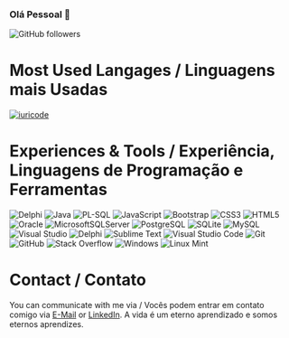 ### Olá Pessoal 👋

<!--
**RafaSartori/rafasartori** is a ✨ _special_ ✨ repository because its `README.md` (this file) appears on your GitHub profile.

Here are some ideas to get you started:

- 🔭 I’m currently working on ...
- 🌱 I’m currently learning ...
- 👯 I’m looking to collaborate on ...
- 🤔 I’m looking for help with ...
- 💬 Ask me about ...
- 📫 How to reach me: ...
- 😄 Pronouns: ...
- ⚡ Fun fact: ...
-->

![GitHub followers](https://img.shields.io/github/followers/rafasartori?style=flat)
<!-- <a href="https://stackoverflow.com/users/17190208/serdar-gul" target="_blank">
<img alt="StackOverflow"
src="https://stackoverflow-badge.vercel.app/?userID=17190208" />
</a> -->

# Most Used Langages / Linguagens mais Usadas
[![iuricode](https://github-readme-stats.vercel.app/api/top-langs/?username=RafaSartori&layout=compact)](https://github.com/RafaSartori/github-readme-stats)

# Experiences & Tools / Experiência, Linguagens de Programação e Ferramentas

<!-- <img src="https://raw.githubusercontent.com/devicons/devicon/master/icons/csharp/csharp-original.svg" alt="csharp" width="40" height="40" title="C#"/> <img src="https://user-images.githubusercontent.com/3423282/123477765-e4013700-d5d4-11eb-876c-de9aab52153b.png" alt="delphi" width="40" height="40" title="Delphi"/> <img src="https://upload.wikimedia.org/wikipedia/commons/0/0e/Microsoft_.NET_logo.png?20200524033331" alt="dotnet" width="40" height="40" title=".NET"/> <img src="https://icon-library.com/images/icon-oracle/icon-oracle-5.jpg" alt="oracle" width="40" height="40" title="Oracle"/> <img src="https://raw.githubusercontent.com/devicons/devicon/1119b9f84c0290e0f0b38982099a2bd027a48bf1/icons/postgresql/postgresql-original.svg" alt="postgresql" width="40" height="40" title="PostgreSQL"/> <img src="https://img.icons8.com/external-wanicon-two-tone-wanicon/344/external-sql-server-big-data-wanicon-two-tone-wanicon.png" alt="microsoftsqlserver" width="40" height="40" title="Microsoft SQL Server"/> <img src="https://raw.githubusercontent.com/devicons/devicon/1119b9f84c0290e0f0b38982099a2bd027a48bf1/icons/javascript/javascript-original.svg" alt="javascript" width="40" height="40" title="JavaScript"/> <img src="https://raw.githubusercontent.com/devicons/devicon/1119b9f84c0290e0f0b38982099a2bd027a48bf1/icons/jquery/jquery-original.svg" alt="jquery" width="40" height="40" title="JQuery"/> <img src="https://raw.githubusercontent.com/devicons/devicon/1119b9f84c0290e0f0b38982099a2bd027a48bf1/icons/bootstrap/bootstrap-original.svg" alt="bootstrap" width="40" height="40" title="Bootstrap"/> <img src="https://raw.githubusercontent.com/devicons/devicon/1119b9f84c0290e0f0b38982099a2bd027a48bf1/icons/css3/css3-original.svg" alt="css3" width="40" height="40" title="CSS3"/> <img src="https://raw.githubusercontent.com/github/explore/80688e429a7d4ef2fca1e82350fe8e3517d3494d/topics/git/git.png" alt="git" width="40" height="40" title="Git"/> <img src="https://img.icons8.com/nolan/64/github.png" alt="github" width="40" height="40" title="GitHub"/> <img src="https://cdn.icon-icons.com/icons2/3053/PNG/512/jira_cloud_macos_bigsur_icon_190051.png" alt="jira" width="40" height="40" title="JIRA"/> <img src="https://cdn.iconscout.com/icon/free/png-256/asana-226537.png" alt="asana" width="40" height="40" title="Asana"/> <img src="https://raw.githubusercontent.com/devicons/devicon/1119b9f84c0290e0f0b38982099a2bd027a48bf1/icons/visualstudio/visualstudio-plain.svg" alt="visualstudio" width="40" height="40" title="Visual Studio"/> <img src="https://upload.wikimedia.org/wikipedia/commons/thumb/6/6e/JetBrains_Rider_Icon.svg/1200px-JetBrains_Rider_Icon.svg.png" alt="rider" width="40" height="40" title="JetBrains Rider"/> <img src="https://wiki.freepascal.org/images/e/ec/Lazarus-icons-exe-proposal-bpsoftware.png" alt="lazarus" width="40" height="40" title="Lazarus IDE"/> <img src="https://encrypted-tbn0.gstatic.com/images?q=tbn:ANd9GcRLsx6po99ETTjhbzojNL9xX-BQmgHTe-LaUa8lrn6KsDSF6EQBOm2fzKpZlMHtMJTr9oo&usqp=CAU" alt="delphi7" width="40" height="40" title="Delphi 7"/> <img src="https://upload.wikimedia.org/wikipedia/commons/thumb/7/79/Breezeicons-apps-48-sublime-text.svg/640px-Breezeicons-apps-48-sublime-text.svg.png" alt="sublimetext" width="40" height="40" title="Sublime Text"/> <img src="https://upload.wikimedia.org/wikipedia/commons/thumb/9/9a/Visual_Studio_Code_1.35_icon.svg/2048px-Visual_Studio_Code_1.35_icon.svg.png" alt="vscode" width="40" height="40" title="Visual Studio Code"/> <img src="https://upload.wikimedia.org/wikipedia/commons/thumb/b/b5/DBeaver_logo.svg/256px-DBeaver_logo.svg.png" alt="dbeaver" width="40" height="40" title="DBeaver"/> <img src="https://www.imaginet.com/wp/wp-content/uploads/2016/03/telerik-icon.png" alt="telerik" width="40" height="40" title="Telerik"/> -->

<div align="left">

![Delphi](https://img.shields.io/badge/Delphi-B22222?style=for-the-badge&logo=delphi&logoColor=white&logoWidth=20) 
![Java](https://img.shields.io/badge/Java-ED8B00?style=for-the-badge&logo=java&logoColor=white&logoWidth=20) 
![PL-SQL](https://img.shields.io/badge/PLSQL-F80000?style=for-the-badge&logo=oracle&logoColor=white&logoWidth=20)
![JavaScript](https://img.shields.io/badge/javascript-%23323330.svg?style=for-the-badge&logo=javascript&logoColor=white&logoWidth=20) 
![Bootstrap](https://img.shields.io/badge/bootstrap-%23563D7C.svg?style=for-the-badge&logo=bootstrap&logoColor=white&logoWidth=20) 
![CSS3](https://img.shields.io/badge/css3-%231572B6.svg?style=for-the-badge&logo=css3&logoColor=white&logoWidth=20) 
![HTML5](https://img.shields.io/badge/html5-%23E34F26.svg?style=for-the-badge&logo=html5&logoColor=white&logoWidth=20) 
![Oracle](https://img.shields.io/badge/Oracle-F80000?style=for-the-badge&logo=oracle&logoColor=white&logoWidth=20) 
![MicrosoftSQLServer](https://img.shields.io/badge/Microsoft%20SQL%20Server-CC2927?style=for-the-badge&logo=microsoft%20sql%20server&logoColor=white&logoWidth=20) 
![PostgreSQL](https://img.shields.io/badge/postgresql-%23316192.svg?style=for-the-badge&logo=postgresql&logoColor=white&logoWidth=20) 
![SQLite](https://img.shields.io/badge/sqlite-%2307405e.svg?style=for-the-badge&logo=sqlite&logoColor=white&logoWidth=20) 
![MySQL](https://img.shields.io/badge/mysql-%2300f.svg?style=for-the-badge&logo=mysql&logoColor=white&logoWidth=20)
![Visual Studio](https://img.shields.io/badge/Visual%20Studio-5C2D91.svg?style=for-the-badge&logo=visual-studio&logoColor=white&logoWidth=20) 
![Delphi](https://img.shields.io/badge/Delphi_RAD_Studio-B22222?style=for-the-badge&logo=delphi&logoColor=white&logoWidth=20) 
![Sublime Text](https://img.shields.io/badge/sublime_text-%23575757.svg?style=for-the-badge&logo=sublime-text&logoColor=white&logoWidth=20) 
![Visual Studio Code](https://img.shields.io/badge/Visual%20Studio%20Code-0078d7.svg?style=for-the-badge&logo=visual-studio-code&logoColor=white&logoWidth=20)
![Git](https://img.shields.io/badge/git-%23F05033.svg?style=for-the-badge&logo=git&logoColor=white&logoWidth=20) 
![GitHub](https://img.shields.io/badge/github-%23121011.svg?style=for-the-badge&logo=github&logoColor=white&logoWidth=20) 
![Stack Overflow](https://img.shields.io/badge/-Stackoverflow-FE7A16?style=for-the-badge&logo=stack-overflow&logoColor=white&logoWidth=20) 
![Windows](https://img.shields.io/badge/Windows-0078D6?style=for-the-badge&logo=windows&logoColor=white&logoWidth=20) 
![Linux Mint](https://img.shields.io/badge/Linux%20Mint-87CF3E?style=for-the-badge&logo=Linux%20Mint&logoColor=white&logoWidth=20)

</div>

# Contact / Contato

You can communicate with me via / Vocês podem entrar em contato comigo via 
[E-Mail](mailto:rafa.sartori76@gmail.com) or [LinkedIn](https://www.linkedin.com/in/rafael-sartori-29b9b126/?trk=public-profile-join-page). 
A vida é um eterno aprendizado e somos eternos aprendizes.
